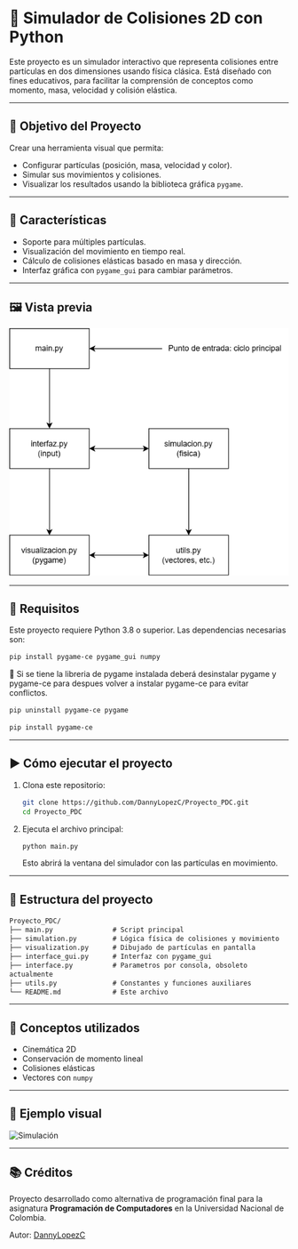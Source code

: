 # 🧪 Simulador de Colisiones 2D con Python

Este proyecto es un simulador interactivo que representa colisiones entre partículas en dos dimensiones usando física clásica. Está diseñado con fines educativos, para facilitar la comprensión de conceptos como momento, masa, velocidad y colisión elástica.

---

## 🎯 Objetivo del Proyecto

Crear una herramienta visual que permita:

- Configurar partículas (posición, masa, velocidad y color).
- Simular sus movimientos y colisiones.
- Visualizar los resultados usando la biblioteca gráfica `pygame`.

---

## 📌 Características

- Soporte para múltiples partículas.
- Visualización del movimiento en tiempo real.
- Cálculo de colisiones elásticas basado en masa y dirección.
- Interfaz gráfica con `pygame_gui` para cambiar parámetros.

---

## 🖼️ Vista previa

![Diagrama de flujo](https://github.com/DannyLopezC/Proyecto_PDC/blob/main/diagrams/mainDiagram.drawio.png)

---

## 🔧 Requisitos

Este proyecto requiere Python 3.8 o superior. Las dependencias necesarias son:

```bash
pip install pygame-ce pygame_gui numpy
```

🔴 Si se tiene la libreria de pygame instalada deberá desinstalar pygame y pygame-ce para despues volver a instalar pygame-ce para evitar conflictos.

```bash
pip uninstall pygame-ce pygame
```

```bash
pip install pygame-ce
```

---

## ▶️ Cómo ejecutar el proyecto

1. Clona este repositorio:

   ```bash
   git clone https://github.com/DannyLopezC/Proyecto_PDC.git
   cd Proyecto_PDC
   ```

2. Ejecuta el archivo principal:

   ```bash
   python main.py
   ```

   Esto abrirá la ventana del simulador con las partículas en movimiento.

---

## 📁 Estructura del proyecto

```
Proyecto_PDC/
├── main.py               # Script principal
├── simulation.py         # Lógica física de colisiones y movimiento
├── visualization.py      # Dibujado de partículas en pantalla
├── interface_gui.py      # Interfaz con pygame_gui
├── interface.py          # Parametros por consola, obsoleto actualmente
├── utils.py              # Constantes y funciones auxiliares
└── README.md             # Este archivo
```

---

## 🧠 Conceptos utilizados

- Cinemática 2D
- Conservación de momento lineal
- Colisiones elásticas
- Vectores con `numpy`

---

## 📸 Ejemplo visual

![Simulación](https://github.com/DannyLopezC/Proyecto_PDC/blob/main/example.gif)

---

## 📚 Créditos

Proyecto desarrollado como alternativa de programación final para la asignatura **Programación de Computadores** en la Universidad Nacional de Colombia.

Autor: [DannyLopezC](https://github.com/DannyLopezC)
